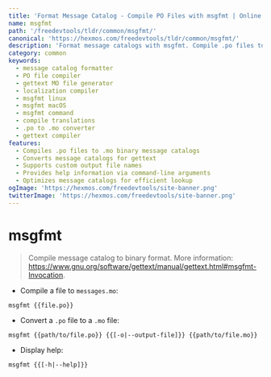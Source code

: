 ```yaml
---
title: 'Format Message Catalog - Compile PO Files with msgfmt | Online Free DevTools by Hexmos'
name: msgfmt
path: '/freedevtools/tldr/common/msgfmt/'
canonical: 'https://hexmos.com/freedevtools/tldr/common/msgfmt/'
description: 'Format message catalogs with msgfmt. Compile .po files to .mo files for gettext localization. Streamline translation workflows. Free online tool, no registration required.'
category: common
keywords:
  - message catalog formatter
  - PO file compiler
  - gettext MO file generator
  - localization compiler
  - msgfmt linux
  - msgfmt macOS
  - msgfmt command
  - compile translations
  - .po to .mo converter
  - gettext compiler
features:
  - Compiles .po files to .mo binary message catalogs
  - Converts message catalogs for gettext
  - Supports custom output file names
  - Provides help information via command-line arguments
  - Optimizes message catalogs for efficient lookup
ogImage: 'https://hexmos.com/freedevtools/site-banner.png'
twitterImage: 'https://hexmos.com/freedevtools/site-banner.png'
---
```


# msgfmt

> Compile message catalog to binary format.
> More information: <https://www.gnu.org/software/gettext/manual/gettext.html#msgfmt-Invocation>.

- Compile a file to `messages.mo`:

`msgfmt {{file.po}}`

- Convert a `.po` file to a `.mo` file:

`msgfmt {{path/to/file.po}} {{[-o|--output-file]}} {{path/to/file.mo}}`

- Display help:

`msgfmt {{[-h|--help]}}`
